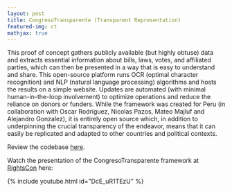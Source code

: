 ```yaml
---
layout: post
title: CongresoTransparente (Transparent Representation)
featured-img: ct
mathjax: true
---
```


This proof of concept gathers publicly available (but highly obtuse) data and extracts essential information about bills, laws, votes, and affiliated parties, which can then be presented in a way that is easy to understand and share. This open-source platform runs OCR (optimal character recognition) and NLP (natural language processing) algorithms and hosts the results on a simple website. Updates are automated (with minimal human-in-the-loop involvement) to optimize operations and reduce the reliance on donors or funders. While the framework was created for Peru (in collaboration with Oscar Rodriguez, Nicolas Pazos, Mateo Majluf and Alejandro Gonzalez), it is entirely open source which, in addition to underpinning the crucial transparency of the endeavor, means that it can easily be replicated and adapted to other countries and political contexts.

Review the codebase [here](https://github.com/jordanjasuta/CongresoTransparente).

Watch the presentation of the CongresoTransparente framework at [RightsCon](https://www.rightscon.org/) here:

{% include youtube.html id="DcE_uR1TEzU" %}  
